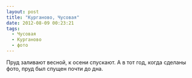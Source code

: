 ```yaml
---
layout: post
title: "Курганово, Чусовая"
date: 2012-08-09 00:23:21
tags:
  - Чусовая
  - Курганово
  - фото
---
```

Пруд заливают весной, к осени спускают. А в тот год, когда сделаны фото,
пруд был спущен почти до дна.
